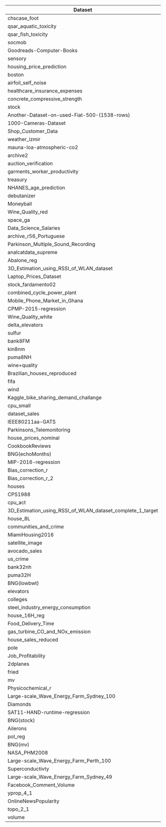 | Dataset | dummy | LinearRegression | knn | svm | xgboost | catboost | RandomForest | lightgbm | mlp | resnet | node | switchtab | tabnet | tangos | danets | ftt | autoint | dcn2 | snn | tabtransformer | ptarl | grownet | tabr | modernNCA | mlp_plr | realmlp | excelformer | dnnr |
| --- | --- | --- | --- | --- | --- | --- | --- | --- | --- | --- | --- | --- | --- | --- | --- | --- | --- | --- | --- | --- | --- | --- | --- | --- | --- | --- | --- | --- |
| chscase_foot | 0.8239+0.0000 | 1.1834+0.0000 | 0.8278+0.0000 | 0.8266+0.0000 | 0.8308+0.0008 | 0.8362+0.0211 | 0.8561+0.0036 | 0.8299+0.0007 | 0.8240+0.0004 | 0.8452+0.0157 | 0.8239+0.0004 | 0.8241+0.0002 | 1.0308+0.3193 | 0.8241+0.0001 | 0.8303+0.0078 | 0.8262+0.0037 | 0.8277+0.0061 | 0.8252+0.0011 | *0.8234+0.0025* | **0.8233+0.0014** | 0.8360+0.0075 | 0.8246+0.0019 | 0.8237+0.0032 | 0.8243+0.0002 | 0.8242+0.0004 | 0.8369+0.0139 | 0.8279+0.0051 | 0.9012+0.0006 |
| qsar_aquatic_toxicity | 1.7273+0.0000 | 1.2544+0.0000 | 1.1115+0.0000 | 1.4274+0.0956 | 1.1356+0.0344 | 1.0624+0.0265 | 1.1541+0.0189 | 1.2440+0.0097 | 1.1620+0.0355 | 1.1935+0.0223 | 1.1216+0.0291 | 1.7113+0.0166 | 1.2983+0.1349 | 1.1690+0.0261 | 1.7309+0.0203 | 1.2395+0.0326 | 1.1429+0.0243 | 1.1722+0.0356 | 1.1797+0.0432 | 1.7140+0.0194 | 1.1257+0.0464 | 1.1657+0.0483 | 1.1717+0.0167 | **0.8773+0.0338** | 1.2097+0.1313 | *1.0614+0.0492* | 1.1792+0.0387 | 1.2472+0.0292 |
| qsar_fish_toxicity | 1.2594+0.0000 | 0.9220+0.0000 | 0.9741+0.0000 | 0.9158+0.0022 | 0.9509+0.0336 | 0.8619+0.0137 | 0.8580+0.0044 | 0.8901+0.0053 | 0.9196+0.0067 | 1.0009+0.0774 | *0.8567+0.0119* | 1.2562+0.0258 | 0.9569+0.0574 | 0.8802+0.0219 | 1.2809+0.1160 | 0.9068+0.0476 | 0.9083+0.0305 | 1.0289+0.0213 | 0.8756+0.0200 | 1.2612+0.0215 | 0.9469+0.0316 | 1.1234+0.0745 | 0.9363+0.0381 | **0.8053+0.0232** | 0.9210+0.0312 | 1.0352+0.0588 | 0.9064+0.0368 | 0.9893+0.0028 |
| socmob | 41.1894+0.0000 | 21.8251+0.0000 | 23.0067+0.0000 | 19.8760+0.4533 | 18.9118+3.0867 | 24.6294+3.9022 | 19.7106+0.3868 | 15.4292+0.0000 | 21.8150+5.4800 | 23.6021+15.3653 | 27.5436+0.4190 | 41.4936+1.8894 | 27.6028+4.9784 | 20.9737+0.3043 | 42.7559+1.3358 | 13.4575+1.0029 | 14.5550+1.2308 | 22.2651+1.1039 | 12.8979+2.4239 | 41.9476+1.2319 | **11.0703+0.6033** | 37.4734+6.7365 | *12.1657+2.2926* | 16.9469+4.3752 | 14.2730+1.2275 | 15.9216+1.5217 | 22.7416+2.2581 | 27.8361+0.2987 |
| Goodreads-Computer-Books | 0.4890+0.0000 | 0.4845+0.0000 | 0.4687+0.0000 | 0.4878+0.0017 | 0.4320+0.0039 | 0.4320+0.0131 | *0.4287+0.0025* | **0.4247+0.0000** | 0.4844+0.0006 | 0.4931+0.0133 | 0.4840+0.0012 | 0.4898+0.0011 | 0.5916+0.1499 | 0.4846+0.0005 | 0.4889+0.0008 | 0.4843+0.0010 | 0.4927+0.0031 | 0.6600+0.1227 | 0.4985+0.0051 | 0.4904+0.0016 | 0.4845+0.0007 | 0.4914+0.0049 | 0.4839+0.0017 | 0.4688+0.0453 | 0.4760+0.0137 | 0.4760+0.0261 | 0.4851+0.0013 | 0.7022+0.0063 |
| sensory | 0.8345+0.0000 | 0.7797+0.0000 | 0.7288+0.0000 | 0.7920+0.0051 | 0.7368+0.0138 | 0.7331+0.0157 | **0.6963+0.0029** | 0.7502+0.0104 | 0.7547+0.0219 | 0.7355+0.0138 | 0.7300+0.0142 | 0.8328+0.0014 | 0.8709+0.0307 | 0.8148+0.0109 | 0.8317+0.0005 | 0.7234+0.0291 | 0.7554+0.0243 | 0.7457+0.0048 | 0.7566+0.0209 | 0.8313+0.0024 | 0.7344+0.0121 | 0.9048+0.0850 | 0.7348+0.0111 | *0.7055+0.0238* | 0.7604+0.0218 | 0.7172+0.0275 | 0.7212+0.0337 | 0.7968+0.0087 |
| housing_price_prediction | 1621954.9800+0.0000 | 1112393.2500+0.0000 | 1157193.0000+0.0000 | 1129767.6000+5593.1967 | *1034396.3500+14163.4846* | 1116575.7300+55259.3098 | 1139402.1500+14792.4516 | **961364.4880+4411.3832** | 1132788.9900+38231.2982 | 1151248.3400+74693.5328 | 1044872.9400+13903.3461 | 1597615.0200+71154.8957 | 1384225.8600+141024.1140 | 1138112.6900+21719.1932 | 1569288.2300+53107.7270 | 1081176.5600+17538.4594 | 1069007.3300+14145.9470 | 1176341.5300+5655.6174 | 1204332.2000+32438.4055 | 2316944.6600+1900118.6100 | 1147713.9700+38353.8899 | 1262597.9100+111328.8580 | 1193921.5700+93211.9225 | 1224854.6800+60472.3021 | 1069174.3300+26038.9568 | 1150888.4400+45957.7763 | 1079152.5800+30984.1240 | 1172973.5700+36851.5310 |
| boston | 9.0312+0.0000 | 5.7728+0.0000 | 6.3880+0.0000 | 6.2014+0.0424 | 4.8998+0.3967 | 4.7432+0.0827 | 4.4833+0.1099 | 4.9288+0.0663 | 4.4443+0.2174 | 4.2064+0.0691 | 4.6479+0.0309 | 8.9685+0.5501 | 6.8851+1.1242 | 4.1965+0.1785 | 9.1923+0.2829 | 5.1113+0.1351 | **3.8648+0.3229** | 4.5321+0.3693 | *4.0851+0.2966* | 8.9687+0.1303 | 4.3295+0.4262 | 8.0340+0.4014 | 5.0771+0.3087 | 5.1672+0.3456 | 5.0508+0.1043 | 4.5944+0.4539 | 5.3189+0.3047 | 4.5830+0.0199 |
| airfoil_self_noise | 7.0780+0.0000 | 4.7362+0.0000 | 2.7201+0.0000 | 4.8648+0.0925 | 1.7747+0.0413 | 1.3904+0.0240 | 2.0146+0.0272 | 1.7843+0.0000 | 1.5363+0.1325 | 1.2971+0.0319 | 1.3023+0.0401 | 7.0855+0.0824 | 2.3606+0.4467 | 1.5639+0.1915 | 13.8622+12.3940 | *1.2623+0.0720* | 1.4243+0.0548 | 1.3339+0.0748 | 1.9721+0.1401 | 7.0920+0.1104 | 1.5647+0.1320 | 3.5403+0.2008 | **1.2604+0.0660** | 6.7984+0.0274 | 1.8839+1.4514 | 1.4165+0.3184 | 1.5761+0.1122 | 2.3494+0.0165 |
| healthcare_insurance_expenses | 12503.1585+0.0000 | 6196.7649+0.0000 | 5524.6055+0.0000 | 6534.0134+1.4596 | 4665.0364+19.4542 | 4736.2374+59.9525 | **4521.6787+10.7761** | 4697.9366+12.5682 | 5048.7205+95.4354 | 4790.2369+32.4287 | 4677.4493+75.6720 | 12834.9270+349.3814 | 5635.6804+414.0074 | 4868.9630+47.1890 | 16733.8823+12392.5845 | *4615.5796+70.2885* | 4720.8362+71.6920 | 4874.4765+214.6944 | 5218.5156+821.7184 | 12481.9296+657.2858 | 4763.4586+52.1788 | 11159.8144+1155.0231 | 4623.7003+47.4747 | 4698.9676+60.7889 | 5086.8579+1464.5487 | 4657.9028+98.8833 | 5254.9614+1907.0044 | 5296.5815+192.7877 |
| concrete_compressive_strength | 16.2955+0.0000 | 10.6283+0.0000 | 9.3475+0.0000 | 10.6017+0.0029 | 4.8256+0.1193 | **4.3797+0.1135** | 6.4377+0.0699 | *4.6579+0.0000* | 16.0872+0.2057 | 15.5887+0.9509 | 16.2438+0.0384 | 10.0662+0.2568 | 7.5101+0.9750 | 16.3024+0.2842 | 6.1384+2.0603 | 16.2587+0.3313 | 15.9763+0.4952 | 16.1895+0.3644 | 15.4558+0.7001 | 6.8205+0.4611 | 5.1506+0.1992 | 6.9560+0.2496 | 15.7252+0.4372 | 8.0535+0.6501 | 16.3416+0.0932 | 4.6682+0.1967 | 16.6338+0.5397 | 7.1174+0.1359 |
| stock | 6.8818+0.0000 | 2.1215+0.0000 | 0.7345+0.0000 | 2.1325+0.0013 | 0.8361+0.0389 | 0.7969+0.0284 | 0.9651+0.0212 | 0.9136+0.0436 | 0.7572+0.0157 | 0.7366+0.0245 | 0.6973+0.0145 | 6.7301+0.3039 | 0.9815+0.0838 | 0.7656+0.0383 | 11.8161+10.7154 | 0.7649+0.0187 | 0.7492+0.0173 | 0.8194+0.0278 | 0.7660+0.0418 | 6.8022+0.1514 | 0.9068+0.4194 | 1.5844+0.1626 | *0.6899+0.0200* | **0.6791+0.0290** | 0.7282+0.0236 | 0.7266+0.0376 | 0.7382+0.0353 | 0.8007+0.0072 |
| Another-Dataset-on-used-Fiat-500-(1538-rows) | 1850.7275+0.0000 | 755.7229+0.0000 | **746.4599+0.0000** | 761.7340+1.8491 | 748.9618+6.2271 | 817.3388+29.5986 | 750.9238+4.9507 | *747.2530+3.1297* | 774.2651+3.0386 | 792.6018+8.0160 | 760.1465+5.1282 | 1826.3538+101.7725 | 861.8883+24.0345 | 785.8677+15.9379 | 2325.5791+1479.5773 | 774.2952+19.3868 | 798.5826+15.8466 | 786.9118+8.5264 | 793.8131+12.2694 | 1871.5331+37.6228 | 761.6996+3.7912 | 839.5837+42.8256 | 790.9179+16.3533 | 800.4349+25.3402 | 770.8395+9.7420 | 776.5291+46.9044 | 766.9272+8.0654 | 829.4597+5.4641 |
| 1000-Cameras-Dataset | 806.3841+0.0000 | 632.1095+0.0000 | 486.4451+0.0000 | 780.3757+38.4310 | 471.0530+26.1554 | **436.7889+4.0435** | *437.6725+5.8172* | 614.3220+6.1188 | 701.2470+41.7694 | 558.9441+72.3335 | 510.1679+10.0970 | 830.8842+27.9866 | 607.2847+63.6092 | 604.3377+25.0283 | 1661.2776+2016.4638 | 674.9965+58.8867 | 638.2182+56.6928 | 531.2294+43.6464 | 707.7416+34.4637 | 829.9788+15.2426 | 605.6937+67.3259 | 665.0504+22.5373 | 678.6461+35.2706 | 648.3087+16.3552 | 653.1319+29.8738 | 500.6456+29.9985 | 593.1400+71.8860 | 512.1626+9.4322 |
| Shop_Customer_Data | **28.4575+0.0000** | 28.7024+0.0000 | 28.8300+0.0000 | 28.5289+0.0006 | 28.4834+0.0064 | 28.6353+0.1624 | 29.3486+0.0914 | *28.4595+0.0000* | 28.6801+0.1707 | 28.7268+0.1274 | 28.7288+0.1218 | 28.8907+0.2015 | 29.6984+0.5310 | 28.6880+0.1496 | 28.4700+0.0310 | 28.6786+0.0652 | 28.8336+0.1968 | 28.8357+0.2075 | 28.8981+0.1890 | 28.5316+0.0951 | 28.6176+0.1161 | 28.5935+0.1728 | 28.8234+0.2239 | 29.0344+0.2976 | 28.6434+0.1635 | 28.7556+0.1387 | 28.6072+0.1581 | 32.6712+0.3158 |
| weather_izmir | 13.5561+0.0000 | 1.3241+0.0000 | 2.0059+0.0000 | 1.3271+0.0089 | 1.2537+0.0228 | 1.1817+0.0157 | 1.3573+0.0083 | 1.3295+0.0763 | 1.1671+0.0177 | 2.1222+2.0002 | 10.3958+0.0257 | 13.0323+1.2871 | 1.6942+0.2158 | 1.2121+0.0171 | 14.3850+1.8688 | 1.1702+0.0224 | 1.2040+0.0224 | 1.1438+0.0096 | 1.4925+0.1555 | 13.5763+0.5568 | 1.2090+0.0239 | 3.3933+0.4566 | **1.1276+0.0185** | 1.2017+0.0159 | 1.2055+0.0386 | *1.1334+0.0234* | 1.1734+0.0151 | 2.1974+0.1025 |
| mauna-loa-atmospheric-co2 | 17.2427+0.0000 | 2.2985+0.0000 | 2.4119+0.0000 | 2.3120+0.0014 | 0.6193+0.0762 | **0.4109+0.0158** | 0.6579+0.0052 | 0.4359+0.0000 | 0.6199+0.0183 | 0.7527+0.0394 | *0.4221+0.0101* | 16.7169+2.1892 | 1.5665+0.3554 | 0.6340+0.0125 | 16.8677+2.0068 | 0.5507+0.0186 | 0.6544+0.0316 | 0.5745+0.0414 | 0.6768+0.0515 | 17.1379+0.1902 | 0.6655+0.0279 | 3.4516+0.2750 | 0.4304+0.0095 | 0.4331+0.0208 | 0.4330+0.0116 | 0.4657+0.0211 | 0.5490+0.0403 | 1.1760+0.0173 |
| archive2 | 461.1896+0.0000 | 413.6052+0.0000 | 364.2287+0.0000 | 411.3063+0.1508 | 344.2944+4.9719 | **333.5867+4.5921** | 346.6401+3.6742 | *343.3682+8.0715* | 362.8508+6.4889 | 393.6487+14.5687 | 344.7917+3.4813 | 459.7881+5.2438 | 430.7448+31.8341 | 373.9232+11.0490 | 461.1608+2.9199 | 390.6574+11.4227 | 372.9726+12.3599 | 398.5548+10.5780 | 359.7895+13.0406 | 465.3482+6.3388 | 361.0843+8.7464 | 406.7244+7.9074 | 387.5119+16.4735 | 361.8616+20.3718 | 393.1597+8.2004 | 364.1908+13.3454 | 381.2496+15.5500 | 393.8419+4.8111 |
| auction_verification | 9864.5631+0.0000 | 7649.0273+0.0000 | 4447.5169+0.0000 | 9231.0329+961.8870 | 964.0137+294.0817 | *793.8024+191.0718* | 1210.1239+44.3541 | **513.7117+0.0000** | 10025.4831+210.6347 | 9679.9382+262.9479 | 9827.8827+45.5177 | 5198.1625+431.5178 | 3547.2061+478.0441 | 9681.8968+154.2635 | 2696.0109+90.1302 | 10154.3030+468.5212 | 10207.1832+395.7934 | 10121.2357+527.7029 | 9585.5686+357.9715 | 2741.5475+103.9449 | 3016.2778+370.9925 | 5112.1189+219.0391 | 9714.4332+881.7348 | 4000.1519+489.7526 | 10416.4957+591.7638 | 826.5391+269.3019 | 10014.0302+341.4788 | 2958.0776+79.1452 |
| garments_worker_productivity | 0.1778+0.0000 | 0.1538+0.0000 | 0.1644+0.0000 | 0.1519+0.0000 | 0.1355+0.0055 | *0.1315+0.0034* | **0.1238+0.0007** | 0.1334+0.0019 | 0.1763+0.0016 | 0.1780+0.0015 | 0.1761+0.0004 | 0.1534+0.0071 | 0.1590+0.0074 | 0.1779+0.0004 | 0.1636+0.0013 | 0.1763+0.0009 | 0.1757+0.0022 | 0.1765+0.0016 | 0.1715+0.0036 | 0.1649+0.0034 | 0.1542+0.0035 | 0.1589+0.0035 | 0.1687+0.0069 | 0.1458+0.0059 | 0.1772+0.0012 | 0.1435+0.0060 | 0.1762+0.0010 | 0.1506+0.0014 |
| treasury | 3.3901+0.0000 | 0.2826+0.0000 | 0.2989+0.0000 | 0.2884+0.0003 | 0.2857+0.0107 | 0.2816+0.0093 | 0.3163+0.0082 | 0.3103+0.0065 | **0.2126+0.0140** | 0.2165+0.0066 | 0.3295+0.0076 | 4.2440+0.8329 | 0.5471+0.1729 | *0.2141+0.0063* | 15.7108+15.5080 | 0.3062+0.0088 | 0.2492+0.0132 | 0.2185+0.0087 | 0.2641+0.0180 | 3.1875+0.3000 | 0.2395+0.0141 | 0.6825+0.0923 | 0.2772+0.0195 | 0.2855+0.0171 | 0.2608+0.0109 | 0.2397+0.0210 | 0.2692+0.0294 | 0.2287+0.0003 |
| NHANES_age_prediction | 19.6315+0.0000 | 17.3739+0.0000 | 16.1727+0.0000 | 17.4239+0.0016 | 15.6360+0.0384 | 15.8197+0.1724 | 15.6019+0.0415 | 15.5102+0.0352 | 15.6134+0.0776 | 15.5362+0.1185 | *15.3067+0.0309* | 19.8125+0.9439 | 16.8813+0.8271 | 15.4949+0.0613 | 19.8226+1.2108 | **15.3047+0.0671** | 15.3946+0.0636 | 15.8743+0.1580 | 15.7670+0.1624 | 19.6962+0.1227 | 15.5315+0.0491 | 17.2523+0.3996 | 15.5599+0.0636 | 15.7336+0.1986 | 15.3344+0.0767 | 15.9030+0.2735 | 15.4119+0.0792 | 17.7809+0.0313 |
| debutanizer | 0.1485+0.0000 | 0.1370+0.0000 | 0.0663+0.0000 | 0.1393+0.0001 | 0.0720+0.0019 | 0.0643+0.0018 | 0.0830+0.0013 | 0.0641+0.0000 | 0.0650+0.0041 | 0.0650+0.0028 | 0.1192+0.0017 | 0.1501+0.0031 | 0.1080+0.0122 | 0.0695+0.0022 | 0.1492+0.0008 | *0.0636+0.0037* | 0.0687+0.0039 | 0.0655+0.0050 | 0.0706+0.0018 | 0.1484+0.0005 | 0.0678+0.0021 | 0.1023+0.0030 | 0.0724+0.0041 | 0.0678+0.0074 | 0.0675+0.0020 | **0.0607+0.0046** | 0.0688+0.0038 | 0.0776+0.0010 |
| Moneyball | 91.7530+0.0000 | 139386575000000.0000+0.0312 | 50.9428+0.0000 | 20.8440+0.0979 | 21.7517+0.1582 | 21.7192+0.3160 | 23.0421+0.1257 | 20.4454+0.1941 | 23.2710+0.2888 | 22.4502+0.3650 | 19.9846+0.1693 | 94.9687+5.4065 | 30.7799+4.5160 | 20.1044+0.2499 | 105.1607+18.3483 | 20.3373+0.1486 | 21.4308+0.3763 | 20.5708+0.1492 | 20.6032+0.2349 | 91.3155+3.4184 | 20.1164+0.1420 | 68.9392+11.6296 | 20.6943+0.1333 | 20.4862+0.1171 | *19.9646+0.0934* | 21.1871+0.4335 | **19.8948+0.5363** | 22.7995+0.0263 |
| Wine_Quality_red | 0.7814+0.0000 | 0.6702+0.0000 | 0.6532+0.0000 | 0.6900+0.0122 | 0.6192+0.0085 | **0.6081+0.0054** | *0.6183+0.0044* | 0.6193+0.0051 | 0.6693+0.0109 | 0.6601+0.0096 | 0.6512+0.0002 | 0.8179+0.0360 | 0.7090+0.0412 | 0.6644+0.0062 | 0.8191+0.0406 | 0.6514+0.0088 | 0.6698+0.0058 | 0.6754+0.0106 | 0.6639+0.0193 | 0.7875+0.0130 | 0.6598+0.0108 | 0.6739+0.0168 | 0.6745+0.0135 | 0.6260+0.0085 | 0.6669+0.0225 | 0.6617+0.0149 | 0.6450+0.0082 | 0.7198+0.0066 |
| space_ga | 0.2036+0.0000 | 0.1387+0.0000 | 0.1269+0.0000 | 0.1400+0.0031 | 0.1138+0.0023 | 0.1091+0.0009 | 0.1191+0.0006 | 0.1109+0.0000 | **0.0978+0.0011** | *0.0983+0.0015* | 0.1319+0.0002 | 0.1983+0.0090 | 0.1374+0.0378 | 0.1028+0.0015 | 0.2037+0.0036 | 0.1017+0.0018 | 0.1025+0.0020 | 0.1057+0.0034 | 0.1004+0.0007 | 0.2002+0.0040 | 0.0989+0.0017 | 0.1174+0.0029 | 0.0994+0.0027 | 0.1066+0.0018 | 0.1078+0.0012 | 0.0999+0.0012 | 0.1032+0.0035 | 0.1046+0.0009 |
| Data_Science_Salaries | 65538.8790+0.0000 | 63566.2156+0.0000 | 60507.0931+0.0000 | 61868.8156+654.0083 | 60039.8410+141.9982 | 60004.1121+278.5726 | **59630.4951+47.1730** | *59742.6374+49.9536* | 65216.2482+576.7746 | 65093.6016+1486.6612 | 65488.8384+10.3180 | 62879.6472+307.7930 | 61937.2479+1872.7822 | 65565.1986+144.5306 | 61023.9518+473.3646 | 65483.5761+227.9849 | 65432.2980+428.4301 | 67713.9616+5903.5500 | 65532.5618+544.1819 | 60419.7503+214.3267 | 61334.1228+1781.1521 | 60771.0268+753.5593 | 64756.7896+704.9041 | 60638.9607+341.7547 | 65449.8572+174.1327 | 60427.9801+328.6392 | 65398.1520+462.2026 | 68616.3756+2513.7454 |
| archive_r56_Portuguese | 3.4542+0.0000 | 3.1664+0.0000 | 3.1787+0.0000 | 3.0373+0.0003 | 2.9066+0.0682 | 2.9244+0.0478 | *2.7810+0.0111* | 2.8555+0.0090 | 2.9472+0.0342 | 2.9934+0.0523 | 2.8739+0.0121 | 3.4546+0.0096 | 3.8408+0.6151 | 2.9432+0.0576 | 3.4370+0.0502 | 2.9642+0.1763 | 2.9195+0.0249 | 2.9574+0.0064 | 2.9344+0.0385 | 7.8632+8.4106 | 2.9820+0.0777 | 3.0440+0.1036 | 2.9072+0.0353 | **2.5560+0.0313** | 3.0389+0.0597 | 2.9277+0.0817 | 2.8749+0.0421 | 2.9380+0.0294 |
| Parkinson_Multiple_Sound_Recording | 16.7907+0.0000 | 15.6382+0.0000 | 15.8607+0.0000 | 16.4395+0.0011 | 15.5655+0.0465 | 15.4780+0.1687 | 15.6129+0.1059 | 15.5591+0.0411 | 17.2373+0.8322 | 16.4399+0.7075 | 16.0620+0.0044 | 18.5571+1.5760 | 16.8305+0.5999 | *15.4520+0.3460* | 19.4831+4.4956 | 17.8216+1.2282 | 17.6318+0.9168 | 15.4615+0.3077 | 17.7361+0.7723 | 18.1741+0.8049 | 16.4909+0.4805 | 17.3463+0.7000 | 18.2471+0.8000 | 15.5175+0.1498 | 17.0507+0.8181 | 16.5407+0.3448 | 17.3911+1.2492 | **15.2590+0.0723** |
| analcatdata_supreme | 0.5135+0.0000 | 0.3996+0.0000 | 0.1097+0.0000 | 0.4616+0.0000 | *0.0808+0.0026* | **0.0764+0.0010** | 0.0865+0.0011 | 0.0852+0.0000 | 0.0954+0.0024 | 0.0986+0.0035 | 0.1014+0.0005 | 0.5204+0.0104 | 0.1533+0.0753 | 0.1072+0.0040 | 0.5365+0.0230 | 0.0916+0.0022 | 0.0976+0.0027 | 0.0943+0.0019 | 0.1055+0.0056 | 0.5145+0.0048 | 0.0958+0.0024 | 0.1553+0.0095 | 0.0897+0.0059 | 0.0923+0.0062 | 0.0947+0.0061 | 0.0896+0.0053 | 0.0909+0.0027 | 0.1146+0.0248 |
| Abalone_reg | 3.2427+0.0000 | 2.2355+0.0000 | 2.2570+0.0000 | 2.2654+0.0191 | 2.1722+0.0095 | 2.1789+0.0170 | 2.1643+0.0043 | 2.1763+0.0078 | 2.1186+0.0123 | **2.0888+0.0072** | 2.2251+0.0044 | 3.2453+0.1784 | 2.2099+0.0427 | 2.1360+0.0085 | 3.1691+0.1226 | 2.1078+0.0101 | 2.1293+0.0128 | *2.0965+0.0104* | 2.1156+0.0112 | 3.2128+0.0375 | 2.1016+0.0127 | 2.2723+0.0476 | 2.1078+0.0168 | 2.0968+0.0081 | 2.1184+0.0166 | 2.1210+0.0177 | 2.1215+0.0189 | 2.3202+0.0150 |
| 3D_Estimation_using_RSSI_of_WLAN_dataset | 0.5330+0.0000 | 0.5215+0.0000 | **0.0000+0.0000** | 0.5409+0.0103 | 0.0022+0.0028 | 0.0003+0.0005 | 0.1126+0.0073 | 0.0153+0.0079 | 0.0758+0.0210 | 0.0817+0.0149 | 0.4363+0.0017 | 0.5339+0.0001 | 0.1483+0.0508 | 0.1117+0.0058 | 0.5338+0.0002 | 0.0169+0.0166 | 0.0382+0.0254 | 0.0492+0.0171 | 0.0589+0.0108 | 0.5336+0.0003 | 0.0968+0.1255 | 0.2189+0.0125 | 0.0002+0.0001 | *0.0000+0.0000* | 0.0012+0.0003 | 0.0002+0.0003 | 0.0620+0.0388 | 0.0181+0.0000 |
| Laptop_Prices_Dataset | 868.3436+0.0000 | 590.7585+0.0000 | 496.7574+0.0000 | 693.9298+46.8561 | *444.7988+3.2815* | 450.6346+2.8285 | 458.7420+1.7298 | 452.7869+2.0883 | 478.8778+5.4854 | 473.6051+6.5910 | 511.2426+5.5176 | 883.9029+63.0825 | 510.6460+11.4650 | 464.1435+3.5723 | 880.0176+69.9399 | 460.8559+5.1664 | 471.3800+5.9956 | 465.1662+2.4626 | 460.9628+3.6118 | 870.3438+5.5196 | 477.7245+5.3694 | 499.5607+9.2219 | 460.6191+7.1174 | **433.3171+9.1915** | 488.6955+13.8139 | 480.7895+8.0014 | 466.9542+11.7514 | 541.8925+3.6782 |
| stock_fardamento02 | 19.7983+0.0000 | 4126454450000.0000+0.0000 | 26.7066+0.0000 | 25.0127+5.2659 | 22.0486+2.4057 | 18.3521+1.1125 | *17.4226+0.4002* | 18.3304+0.0519 | 20.5607+1.5059 | 20.3547+1.2078 | 18.6764+0.0433 | 20.0004+0.0940 | 24.5117+2.9151 | 20.5829+0.6596 | 20.0329+0.1595 | 18.8739+0.2614 | 19.1525+1.0238 | 18.7315+1.4980 | 20.9861+2.2952 | 19.8981+0.1132 | 21.8032+1.5405 | 19.1525+0.5441 | **14.5413+0.9987** | 20.5886+0.9394 | 18.7692+1.2522 | 19.4617+1.2535 | 19.5550+0.3878 | 21.9778+0.5892 |
| combined_cycle_power_plant | 17.0697+0.0000 | 4.6275+0.0000 | 3.9255+0.0000 | 4.6276+0.0019 | 3.4424+0.0290 | **3.1431+0.0178** | 3.6072+0.0107 | *3.2732+0.0000* | 16.0265+0.8221 | 15.4048+2.4437 | 16.9754+0.0108 | 6.7441+0.6779 | 4.1021+0.0888 | 16.5145+0.5751 | 4.0468+0.0710 | 16.9405+0.5308 | 16.5316+0.8714 | 14.7618+1.7109 | 12.5172+2.7853 | 7.3690+0.0486 | 3.9457+0.0846 | 4.9933+0.1572 | 16.2713+1.2980 | 3.7972+0.0589 | 16.9605+0.1234 | 3.6297+0.0428 | 16.4761+0.6673 | 3.9577+0.1312 |
| Mobile_Phone_Market_in_Ghana | 2939.3456+0.0000 | 19454271300000000.0000+8.0000 | 877.5692+0.0000 | 997.8074+0.2453 | **727.9377+32.1893** | 774.8882+29.4136 | 803.8847+7.3912 | 872.3705+5.9937 | 955.6258+20.8974 | 926.7677+35.8174 | 1371.8432+5.4626 | 2958.2463+52.3342 | 1561.0733+179.7000 | 1107.4093+32.1447 | 3013.9338+45.7364 | 809.2213+40.8031 | 760.4890+21.8797 | 819.7627+22.4795 | 771.9035+11.2870 | 2996.3803+66.0972 | 794.5679+18.1254 | 1097.9880+53.0541 | 755.8604+39.0865 | 796.4688+41.1304 | *751.9651+22.2593* | 789.3460+50.6547 | 916.0205+45.5498 | 1093.2824+48.6090 |
| CPMP-2015-regression | 1635.1183+0.0000 | 1432.1761+0.0000 | 579.5964+0.0000 | 630.0682+41.7353 | *465.6644+8.7994* | 487.2652+11.5114 | 467.1696+2.8544 | 477.0205+4.5384 | 543.3746+7.7446 | 518.1333+7.8413 | 549.7006+2.3940 | 1790.5696+169.1816 | 575.0612+35.3871 | 506.1337+7.8020 | 3448.6209+3935.6799 | 560.1579+22.6560 | 536.7666+29.2644 | 515.1564+6.6671 | 539.2777+11.9906 | 1636.8731+364.8960 | 514.8257+5.1029 | 642.2564+26.0570 | 520.0395+19.9363 | **461.8013+10.0280** | 580.8864+291.7978 | 478.1011+19.4067 | 513.9020+11.3138 | 2925.3805+1055.7824 |
| Wine_Quality_white | 0.8972+0.0000 | 0.7700+0.0000 | 0.6277+0.0000 | 0.7605+0.0001 | 0.6235+0.0056 | *0.6132+0.0026* | 0.6466+0.0021 | 0.6316+0.0050 | 0.6925+0.0109 | 0.6644+0.0057 | 0.6924+0.0011 | 0.9103+0.0031 | 0.7466+0.0289 | 0.6934+0.0120 | 0.9056+0.0076 | 0.7003+0.0048 | 0.6757+0.0085 | 0.7280+0.0406 | 0.6689+0.0060 | 0.9031+0.0045 | 0.6933+0.0065 | 0.7005+0.0079 | 0.6632+0.0092 | **0.6110+0.0041** | 0.6853+0.0071 | 0.6724+0.0116 | 0.7047+0.0036 | 0.6944+0.0019 |
| delta_elevators | 0.0023+0.0000 | 0.0014+0.0000 | 0.0014+0.0000 | 0.0014+0.0000 | 0.0014+0.0000 | 0.0014+0.0000 | 0.0014+0.0000 | 0.0014+0.0000 | 0.0014+0.0000 | 0.0014+0.0000 | 0.0014+0.0000 | 0.0023+0.0001 | 0.0014+0.0000 | 0.0014+0.0000 | 0.0023+0.0001 | 0.0014+0.0000 | *0.0014+0.0000* | 0.0014+0.0000 | 0.0014+0.0000 | 0.0024+0.0001 | 0.0014+0.0000 | 0.0014+0.0000 | 0.0014+0.0000 | **0.0014+0.0000** | 0.0014+0.0000 | 0.0014+0.0000 | 0.0014+0.0000 | 0.0016+0.0000 |
| sulfur | 0.0566+0.0000 | 0.0466+0.0000 | 0.0207+0.0000 | 0.0494+0.0017 | 0.0218+0.0008 | 0.0217+0.0011 | 0.0247+0.0004 | 0.0244+0.0005 | 0.0210+0.0029 | 0.0187+0.0004 | 0.0341+0.0000 | 0.0567+0.0008 | 0.0289+0.0031 | 0.0216+0.0023 | 0.0568+0.0004 | 0.0213+0.0028 | 0.0189+0.0011 | 0.0223+0.0034 | 0.0186+0.0009 | 0.0566+0.0004 | 0.0237+0.0010 | 0.0317+0.0006 | *0.0179+0.0015* | 0.0215+0.0022 | **0.0166+0.0009** | 0.0181+0.0006 | 0.0205+0.0042 | 0.0222+0.0003 |
| bank8FM | 0.1551+0.0000 | 0.0408+0.0000 | 0.0493+0.0000 | 0.0409+0.0000 | 0.0301+0.0001 | 0.0288+0.0001 | 0.0319+0.0001 | 0.0303+0.0002 | 0.0297+0.0002 | 0.0289+0.0004 | 0.0290+0.0002 | 0.1549+0.0096 | 0.0313+0.0015 | 0.0294+0.0003 | 0.1588+0.0087 | 0.0286+0.0003 | 0.0291+0.0004 | 0.0288+0.0004 | 0.0291+0.0004 | 0.1544+0.0013 | 0.0285+0.0002 | 0.0388+0.0011 | 0.0293+0.0002 | 0.0288+0.0002 | *0.0283+0.0003* | **0.0283+0.0002** | 0.0286+0.0004 | 0.0307+0.0001 |
| kin8nm | 0.2631+0.0000 | 0.2027+0.0000 | 0.1205+0.0000 | 0.2054+0.0000 | 0.1322+0.0018 | 0.0902+0.0005 | 0.1492+0.0005 | 0.1215+0.0000 | 0.0688+0.0011 | 0.0670+0.0011 | 0.0935+0.0004 | 0.2620+0.0038 | 0.0830+0.0045 | 0.0716+0.0016 | 0.4072+0.1825 | 0.0674+0.0013 | 0.0699+0.0017 | 0.0668+0.0007 | 0.0743+0.0014 | 0.2619+0.0033 | 0.0678+0.0009 | 0.1111+0.0029 | 0.0664+0.0008 | 0.0697+0.0013 | *0.0656+0.0007* | **0.0622+0.0005** | 0.0692+0.0020 | 0.0973+0.0004 |
| puma8NH | 5.5715+0.0000 | 4.4348+0.0000 | 3.7675+0.0000 | 4.4395+0.0003 | 3.3035+0.0076 | 3.2815+0.0093 | 3.2722+0.0050 | 3.2789+0.0000 | 3.3408+0.0138 | 3.3734+0.0292 | **3.2526+0.0059** | 5.5166+0.1234 | 3.3276+0.0415 | 3.3656+0.0243 | 5.5629+0.0305 | 3.2853+0.0080 | 3.3180+0.0123 | 3.3208+0.0121 | 3.3662+0.0511 | 5.5523+0.0373 | 3.3001+0.0095 | 3.6315+0.0766 | 3.3076+0.0201 | *3.2584+0.0107* | 3.3063+0.0140 | 3.2614+0.0134 | 3.2728+0.0147 | 3.6397+0.0112 |
| wine+quality | 0.9022+0.0000 | 0.7666+0.0000 | 0.6793+0.0000 | 0.7690+0.0001 | 0.6613+0.0042 | *0.6569+0.0038* | 0.6758+0.0020 | 0.6751+0.0046 | 0.7314+0.0112 | 0.7105+0.0057 | 0.6924+0.0025 | 0.9149+0.0041 | 0.7483+0.0123 | 0.7470+0.0065 | 0.9099+0.0108 | 0.7287+0.0069 | 0.7244+0.0084 | 0.7441+0.0093 | 0.7243+0.0055 | 0.9012+0.0100 | 0.7192+0.0055 | 0.7391+0.0056 | 0.6895+0.0104 | **0.6292+0.0050** | 0.7061+0.0073 | 0.7014+0.0086 | 0.7240+0.0067 | 0.7767+0.0058 |
| Brazilian_houses_reproduced | 0.7817+0.0000 | 0.3121+0.0000 | 0.1300+0.0000 | 0.3245+0.0078 | 0.0696+0.0115 | 0.0337+0.0021 | 0.0507+0.0004 | 0.0538+0.0062 | 0.0265+0.0053 | 0.0551+0.0070 | 0.0358+0.0071 | 0.7519+0.0428 | 0.2721+0.1508 | 0.0601+0.0075 | 0.7373+0.0327 | **0.0174+0.0072** | *0.0215+0.0026* | 0.1289+0.0490 | 0.0384+0.0091 | 0.7711+0.0125 | 0.0706+0.0297 | 0.1914+0.0156 | 0.0343+0.0151 | 0.0442+0.0142 | 0.0355+0.0042 | 0.0256+0.0042 | 0.0235+0.0063 | 0.0970+0.0638 |
| fifa | 1.3462+0.0000 | 1.0885+0.0000 | 0.9369+0.0000 | 1.0913+0.0001 | *0.7721+0.0013* | 0.7728+0.0020 | 0.7872+0.0006 | **0.7698+0.0021** | 0.8141+0.0051 | 0.8144+0.0066 | 0.7958+0.0008 | 1.3115+0.0325 | 0.8088+0.0088 | 0.8151+0.0065 | 1.4016+0.1263 | 0.7978+0.0070 | 0.8000+0.0028 | 0.8070+0.0047 | 0.8262+0.0046 | 1.3400+0.0083 | 0.8044+0.0011 | 0.8360+0.0069 | 0.7884+0.0039 | 0.7855+0.0031 | 0.7991+0.0065 | 0.7889+0.0030 | 0.8034+0.0070 | 0.8845+0.0048 |
| wind | 6.6919+0.0000 | 3.1573+0.0000 | 3.3484+0.0000 | 3.1631+0.0006 | 2.9978+0.0151 | 2.9232+0.0082 | 3.0837+0.0067 | 3.0065+0.0137 | **2.8838+0.0146** | *2.8981+0.0235* | 3.4774+0.0079 | 6.3493+0.2805 | 3.1778+0.0848 | 2.9330+0.0243 | 14.7183+20.2328 | 2.9384+0.0160 | 2.9798+0.0211 | 2.9168+0.0191 | 2.9380+0.0214 | 6.6322+0.0431 | 2.9027+0.0287 | 3.1690+0.0385 | 2.9131+0.0150 | 2.9431+0.0239 | 2.9192+0.0448 | 2.9161+0.0296 | 2.9977+0.0384 | 3.5153+0.0327 |
| Kaggle_bike_sharing_demand_challange | 181.6785+0.0000 | 151.5115+0.0000 | 86.7402+0.0000 | 115.5748+0.4173 | 77.4779+0.3693 | 72.6397+0.6530 | 100.6703+0.3065 | 74.2944+0.4700 | 78.0473+0.7938 | 74.6874+0.7802 | 78.3017+0.3181 | 181.8176+1.6674 | 77.5669+1.3641 | 78.7044+1.0460 | 184.1040+4.4889 | 76.3277+1.5100 | 76.1514+1.7576 | 72.2639+1.2683 | 73.4502+1.0934 | 185.3787+3.8147 | *71.3569+0.4358* | 84.5374+1.2948 | **66.5436+0.7723** | 71.6625+2.0604 | 74.4168+1.0558 | 73.5034+1.5094 | 72.9032+1.0128 | 84.9683+8.4785 |
| cpu_small | 17.3473+0.0000 | 9.3024+0.0000 | 3.6352+0.0000 | 10.2071+0.0016 | 2.7775+0.0315 | **2.7130+0.0142** | 2.9339+0.0097 | *2.7431+0.0158* | 2.9107+0.0330 | 2.9831+0.0268 | 3.0576+0.0160 | 17.2668+0.1427 | 3.4321+0.2301 | 2.9410+0.0210 | 17.4197+0.4520 | 2.8462+0.0523 | 2.9140+0.0257 | 2.9441+0.0877 | 3.1279+0.0721 | 17.3925+0.2560 | 2.9196+0.0443 | 4.7536+0.2556 | 2.7791+0.0296 | 2.7603+0.0510 | 2.9419+0.0361 | 2.8742+0.0339 | 2.8996+0.0608 | 3.1509+0.1674 |
| dataset_sales | 6.4186+0.0000 | 4.4297+0.0000 | 4.3934+0.0000 | 4.4255+0.0103 | 3.9670+0.0108 | *3.9587+0.0131* | 4.0705+0.0074 | 4.0444+0.0147 | 3.9770+0.0332 | 3.9711+0.0266 | 4.1563+0.0206 | 6.4868+0.0529 | 4.0481+0.0729 | 4.0123+0.0497 | 6.5088+0.1513 | 4.0810+0.0464 | 4.1857+0.0861 | 4.0435+0.0584 | 4.1403+0.0290 | 6.4408+0.0912 | **3.9309+0.0068** | 4.1149+0.0517 | 4.2425+0.0650 | 3.9708+0.0492 | 4.3336+0.0516 | 4.0886+0.0513 | 4.1863+0.0523 | 4.3372+0.0144 |
| IEEE80211aa-GATS | 0.3131+0.0000 | 0.0568+0.0000 | 0.0837+0.0000 | 0.0589+0.0006 | 0.0406+0.0014 | 0.0348+0.0013 | 0.0448+0.0007 | 0.0420+0.0012 | 0.0284+0.0009 | 0.0265+0.0017 | 0.0502+0.0007 | 0.3200+0.0083 | 0.0571+0.0145 | 0.0290+0.0010 | 0.3396+0.0157 | 0.0296+0.0024 | 0.0314+0.0019 | 0.0261+0.0021 | 0.0346+0.0039 | 0.3254+0.0205 | 0.0325+0.0013 | 0.0777+0.0058 | *0.0199+0.0013* | 0.0263+0.0044 | 0.0265+0.0018 | **0.0195+0.0006** | 0.0317+0.0033 | 0.2158+0.3202 |
| Parkinsons_Telemonitoring | 8.3390+0.0000 | 7.7094+0.0000 | 5.0716+0.0000 | 7.7882+0.0007 | 2.0594+0.3025 | 1.5994+0.0378 | 1.7026+0.0272 | *1.4181+0.0697* | 8.3012+0.0328 | 8.3122+0.0533 | 8.3332+0.0013 | 5.8724+0.2912 | 3.6896+0.4106 | 8.3332+0.0054 | 3.0522+0.3540 | 8.3437+0.0214 | 8.3234+0.0660 | 8.3241+0.0134 | 8.2026+0.1498 | 4.3171+0.0712 | 3.0572+0.1406 | 5.4285+0.0955 | 8.0521+0.2531 | 5.4227+0.2234 | 8.3546+0.0102 | **0.7337+0.1162** | 8.3463+0.0422 | 3.9526+0.0369 |
| house_prices_nominal | 83101.6045+0.0000 | 18508776000000000.0000+4.0000 | 45184.9461+0.0000 | 51178.4601+3.3044 | 32481.3992+691.4071 | 28336.3151+611.4635 | 34347.8152+666.1729 | 31139.6946+890.9384 | 53556.5656+2325.8290 | 67984.9085+2517.2253 | 33072.4573+175.1744 | 80034.8090+6069.8651 | 52872.4699+15179.3382 | 57958.5489+3397.0240 | 80505.5117+7245.8315 | *25059.2812+1059.1433* | 30968.6901+3907.6699 | 71795.3684+11513.3421 | 26857.1917+2020.3550 | 86539.0703+19611.9598 | 38888.5591+2651.3103 | 60540.1872+11414.3190 | 33138.8762+1333.8228 | **22911.8400+338.3271** | 27268.6605+824.9414 | 40400.3001+2794.8326 | 30573.9305+3365.1650 | 109855.7570+212.5673 |
| CookbookReviews | 1.5361+0.0000 | 1.5138+0.0000 | 1.4905+0.0000 | 1.5316+0.0000 | **1.4827+0.0009** | 1.4859+0.0008 | 1.4876+0.0009 | *1.4830+0.0007* | 1.5043+0.0066 | 1.5196+0.0141 | 1.4971+0.0011 | 1.5673+0.0375 | 1.4998+0.0058 | 1.4981+0.0041 | 1.5943+0.0479 | 1.5202+0.0205 | 1.5444+0.0772 | 1.5106+0.0111 | 1.6209+0.0717 | 1.5459+0.0149 | 1.4965+0.0028 | 1.5918+0.0341 | 1.5492+0.0374 | 1.4868+0.0028 | 1.5084+0.0140 | 1.4923+0.0026 | 1.5624+0.0461 | 1.7153+0.0150 |
| BNG(echoMonths) | 15.6952+0.0000 | 11.7850+0.0000 | 11.6155+0.0000 | 11.8809+0.0016 | 11.4280+0.0132 | 11.4286+0.0113 | *11.4108+0.0100* | 11.4147+0.0107 | 11.7353+0.0391 | 11.6811+0.0462 | 11.5022+0.0055 | 15.6389+0.1130 | 11.7708+0.0826 | 11.7465+0.0423 | 15.1085+0.5940 | 11.5257+0.1139 | 11.6050+0.0473 | 11.7102+0.0248 | 11.7735+0.0655 | 17.8351+5.7124 | 11.6563+0.0413 | 11.8480+0.0357 | 11.4221+0.0401 | **11.4087+0.0317** | 11.6611+0.0590 | 11.4269+0.1119 | 11.4690+0.0390 | 12.6039+0.0483 |
| MIP-2016-regression | 28927.7525+0.0000 | 26066.5049+0.0000 | 27706.8300+0.0000 | 27396.2165+1.4569 | *22677.5432+292.8706* | 23732.5928+448.5906 | 23450.8195+204.4932 | **22460.3464+376.4434** | 26835.0072+469.4107 | 28166.7628+894.0004 | 24947.7037+467.2374 | 30983.4730+1241.2321 | 34329.7030+6454.8170 | 30450.9003+507.7835 | 35446.5944+4704.8918 | 30019.2769+1526.0489 | 32322.5185+682.0841 | 27526.8956+1147.1299 | 26704.5380+999.0516 | 496399433.0000+1513137700.0000 | 26180.2834+726.1602 | 30963.4564+1565.2362 | 25332.8162+1398.3699 | 24730.7595+815.3621 | 31209.5624+1191.7271 | 23619.3230+766.7184 | 30270.6855+3151.8719 | 29221.1135+83.9883 |
| Bias_correction_r | 3.0377+0.0000 | 1.5111+0.0000 | 1.0819+0.0000 | 1.5176+0.0002 | 0.8889+0.0100 | 0.7607+0.0045 | 1.0527+0.0058 | 0.9117+0.0099 | 0.7639+0.0197 | 0.7171+0.0160 | 1.1606+0.0389 | 2.9823+0.2714 | 1.1280+0.0625 | 0.7849+0.0190 | 2.9780+0.1268 | 0.7017+0.0131 | 0.8008+0.0140 | 0.7239+0.0152 | 0.9100+0.0171 | 3.0096+0.0428 | 0.7976+0.0115 | 1.3336+0.0171 | **0.5728+0.0066** | *0.5999+0.0175* | 0.7646+0.0158 | 0.6884+0.0175 | 0.7840+0.0147 | 0.8366+0.0059 |
| Bias_correction_r_2 | 2.4159+0.0000 | 1.0333+0.0000 | 0.7855+0.0000 | 1.0381+0.0002 | 0.6484+0.0076 | 0.5369+0.0041 | 0.7982+0.0032 | 0.6473+0.0000 | 0.6013+0.0090 | 0.5314+0.0085 | 0.8019+0.0207 | 2.4074+0.0562 | 0.8876+0.0283 | 0.5998+0.0069 | 2.4959+0.2470 | 0.5398+0.0086 | 0.5933+0.0141 | 0.5542+0.0062 | 0.6815+0.0190 | 2.4066+0.0216 | 0.6255+0.0121 | 0.9427+0.0148 | **0.4548+0.0052** | *0.4803+0.0152* | 0.5597+0.0070 | 0.5505+0.0071 | 0.5652+0.0099 | 0.6776+0.0131 |
| houses | 114479.2960+0.0000 | 70140.8202+0.0000 | 60003.0438+0.0000 | 71401.0675+112.0376 | 47965.5091+832.2455 | 45455.3255+194.2701 | 52465.9423+157.1139 | 46645.9036+518.8815 | 52003.4265+778.4521 | 50439.7966+389.6938 | 54262.1311+511.9566 | 114789.8230+4721.1237 | 54220.3046+1893.5653 | 52048.9337+409.5814 | 116723.7950+3047.9091 | 47961.5375+603.2590 | 52067.9373+687.4816 | 50189.1200+494.4101 | 51843.0460+306.8127 | 114920.6510+1380.7676 | 51282.7935+374.8036 | 58010.4247+514.4239 | **42137.6023+607.8819** | *43481.5534+791.2855* | 50159.7111+627.5590 | 46781.1367+863.8077 | 48382.0866+921.9472 | 56272.9833+273.0466 |
| CPS1988 | 436.8074+0.0000 | 379.6819+0.0000 | 367.5564+0.0000 | 383.4544+0.3591 | 364.7928+0.2355 | 364.5784+0.1337 | 368.9343+0.1977 | 364.4471+0.1445 | 365.7605+0.4598 | 366.5944+1.1639 | 364.1537+0.2665 | 439.5144+8.2848 | 366.3633+0.8650 | 365.7913+0.6080 | 437.3106+6.2117 | 365.3870+0.8765 | 367.1253+1.1374 | 364.9512+0.6407 | 367.1890+1.3079 | 437.8135+2.3699 | **363.8877+0.1131** | 401.8529+3.0416 | 366.3526+0.6889 | nan+nan | 365.7971+0.9350 | *364.0631+0.2917* | 365.7896+0.7859 | 448.8080+1.6390 |
| cpu_act | 17.3473+0.0000 | 8.9185+0.0000 | 4.7812+0.0000 | 10.1141+0.0025 | 2.4039+0.0695 | 2.3649+0.0396 | 2.5262+0.0063 | **2.2979+0.0116** | 2.4917+0.0303 | 2.4787+0.0504 | 2.5031+0.0099 | 17.1137+0.3332 | 3.2247+0.4141 | 2.5392+0.0528 | 17.4580+0.5662 | *2.3307+0.0465* | 2.4762+0.0492 | 2.4747+0.0560 | 2.7010+0.0876 | 17.3060+0.1072 | 2.4945+0.0304 | 4.3916+0.2382 | 2.3344+0.0489 | 2.3750+0.0341 | 2.4415+0.0295 | 2.4305+0.0309 | 2.3958+0.0382 | 2.5644+0.0221 |
| 3D_Estimation_using_RSSI_of_WLAN_dataset_complete_1_target | 0.5306+0.0000 | 0.5264+0.0000 | **0.0000+0.0000** | 0.5314+0.0000 | 0.0011+0.0007 | 0.0000+0.0001 | 0.0827+0.0040 | 0.0002+0.0006 | 0.0730+0.0298 | 0.1366+0.0373 | 0.3878+0.0033 | 0.5323+0.0005 | 0.2749+0.0308 | 0.1448+0.0055 | 0.5319+0.0009 | 0.0476+0.0559 | 0.0479+0.0156 | 0.0542+0.0222 | 0.1273+0.0412 | 0.5319+0.0008 | 0.1257+0.0472 | 0.2789+0.0055 | 0.0002+0.0000 | *0.0000+0.0000* | 0.0091+0.0259 | 0.0002+0.0001 | 0.0416+0.0442 | 0.0176+0.0031 |
| house_8L | 53002.4038+0.0000 | 41285.1618+0.0000 | 31535.6080+0.0000 | 47966.2852+3975.7721 | 28712.5063+147.5079 | 28472.4054+184.5992 | 28911.6375+60.0826 | **28461.4139+121.8305** | 29712.4350+318.7950 | 29250.7918+223.2829 | 29958.1953+160.7182 | 53452.9609+783.2500 | 31211.6760+667.6849 | 29806.5582+309.3331 | 100437.9920+88629.5534 | 29072.8632+425.3055 | 29387.7979+510.2998 | 29789.8538+413.5706 | 31031.0191+440.6332 | 53206.3605+745.7933 | 29684.6886+685.5913 | 31070.7065+272.6301 | 29219.8701+417.9063 | 29540.2270+331.5511 | 29012.6269+239.6564 | *28461.4966+328.7859* | 28599.3351+355.7616 | 36103.1786+2057.2683 |
| communities_and_crime | 0.2213+0.0000 | 0.1375+0.0000 | 0.1348+0.0000 | 0.1380+0.0000 | **0.1325+0.0010** | 0.1336+0.0022 | 0.1337+0.0010 | 0.1363+0.0027 | 0.1338+0.0013 | 0.1425+0.0031 | 0.1363+0.0001 | 0.2294+0.0143 | 0.1530+0.0073 | 0.1355+0.0023 | 0.3889+0.6209 | 0.1369+0.0024 | 0.1386+0.0034 | 0.1361+0.0017 | 0.1366+0.0015 | 0.2218+0.0057 | 0.1414+0.0110 | 0.1449+0.0033 | 0.1437+0.0034 | 0.1390+0.0018 | 0.1360+0.0012 | 0.1381+0.0054 | *0.1327+0.0026* | 0.1478+0.0005 |
| MiamiHousing2016 | 313803.4800+0.0000 | 169194.7380+0.0000 | 101409.8320+0.0000 | 205018.1250+5934.6610 | 87399.0058+1555.0581 | **80335.0415+833.2829** | 97997.6239+703.8080 | 88116.8354+1442.6513 | 90070.6725+1127.8129 | 91255.1400+1724.6806 | 95756.6628+262.5841 | 318360.1150+5396.6663 | 105543.9520+5418.3595 | 92228.3689+1537.5701 | 317353.3120+2738.3474 | 88060.0088+1802.5327 | 88293.0036+1954.0294 | 88204.1793+1289.6366 | 94635.3472+2675.7830 | 314954.7240+4992.4225 | 95269.7899+1960.0079 | 119011.8950+3000.3298 | 87244.1328+2114.1602 | 267811.0880+17724.9549 | 89932.9673+1530.5524 | *84167.6244+1168.2370* | 85372.6179+1938.7933 | 89171.4297+2738.9826 |
| satellite_image | 2.2054+0.0000 | 1.2071+0.0000 | 0.7109+0.0000 | 1.2265+0.0055 | 0.7033+0.0082 | *0.6682+0.0046* | 0.7221+0.0034 | 0.6900+0.0064 | 0.6889+0.0173 | 0.7392+0.0207 | 0.8339+0.0023 | 2.1696+0.2236 | 0.8382+0.0323 | 0.6850+0.0220 | 3.3610+2.2198 | 0.7274+0.0281 | 0.7258+0.0213 | 0.6992+0.0282 | 0.7549+0.0519 | 2.1572+0.1366 | 0.7165+0.0235 | 2.1181+0.0669 | 0.7274+0.0270 | **0.6112+0.0124** | 0.6688+0.0178 | 0.6937+0.0367 | 0.6973+0.0213 | 0.7844+0.0033 |
| avocado_sales | 0.3974+0.0000 | 0.2541+0.0000 | 0.1761+0.0000 | 0.2575+0.0001 | 0.1160+0.0010 | 0.1028+0.0007 | 0.1520+0.0006 | 0.1150+0.0012 | 0.1386+0.0013 | 0.1422+0.0027 | 0.2356+0.0048 | 0.3885+0.0172 | 0.2332+0.0122 | 0.2026+0.0021 | 0.4150+0.0863 | 0.1100+0.0019 | 0.1221+0.0021 | 0.1253+0.0021 | 0.1352+0.0037 | 0.3952+0.0071 | 0.1358+0.0015 | 0.3467+0.0040 | **0.0868+0.0014** | *0.0887+0.0019* | 0.1002+0.0014 | 0.0909+0.0009 | 0.1131+0.0050 | 0.1893+0.0065 |
| us_crime | 0.2438+0.0000 | 0.1451+0.0000 | 0.1577+0.0000 | 0.1484+0.0000 | 0.1428+0.0021 | 0.1396+0.0009 | 0.1455+0.0011 | 0.1398+0.0012 | 0.1426+0.0022 | 0.1422+0.0021 | *0.1379+0.0012* | 0.2507+0.0065 | 0.1632+0.0099 | 0.1417+0.0029 | 0.2516+0.0292 | 0.1403+0.0023 | 0.1415+0.0021 | 0.1512+0.0065 | 0.1478+0.0025 | 0.2421+0.0131 | 0.1475+0.0227 | 0.1484+0.0028 | 0.1398+0.0025 | 0.1391+0.0028 | **0.1378+0.0010** | 0.1421+0.0024 | 0.1417+0.0028 | 0.1508+0.0014 |
| bank32nh | 0.1202+0.0000 | 0.0815+0.0000 | 0.0969+0.0000 | 0.0860+0.0004 | 0.0810+0.0005 | 0.0792+0.0005 | 0.0833+0.0002 | 0.0810+0.0005 | 0.0789+0.0007 | 0.0794+0.0009 | 0.0786+0.0001 | 0.1241+0.0013 | 0.0848+0.0012 | 0.0786+0.0007 | 0.1330+0.0134 | 0.0791+0.0009 | 0.0797+0.0011 | 0.0786+0.0006 | 0.0813+0.0012 | 0.1238+0.0039 | **0.0778+0.0004** | 0.1234+0.0037 | *0.0782+0.0007* | 0.0783+0.0008 | 0.0788+0.0013 | 0.0785+0.0008 | 0.0793+0.0007 | 0.0961+0.0045 |
| puma32H | 0.0294+0.0000 | 0.0260+0.0000 | 0.0257+0.0000 | 0.0261+0.0000 | 0.0079+0.0001 | 0.0065+0.0001 | 0.0079+0.0000 | 0.0078+0.0000 | 0.0082+0.0003 | 0.0064+0.0001 | 0.0086+0.0001 | 0.0294+0.0001 | 0.0097+0.0023 | 0.0090+0.0002 | 0.0294+0.0000 | 0.0075+0.0007 | 0.0068+0.0001 | 0.0065+0.0001 | 0.0076+0.0003 | 0.0294+0.0001 | 0.0070+0.0002 | 0.0254+0.0009 | *0.0059+0.0003* | 0.0061+0.0001 | 0.0068+0.0008 | **0.0057+0.0001** | 0.0078+0.0000 | 0.0092+0.0001 |
| BNG(lowbwt) | 728.2388+0.0000 | 479.6774+0.0000 | 465.5638+0.0000 | 477.3013+0.3468 | 454.8697+0.1870 | 455.7286+0.1512 | 460.1084+0.1669 | 454.8521+0.2284 | 460.5581+1.2655 | 459.5771+0.9627 | 455.5922+0.1308 | 718.0412+6.2808 | 460.6390+1.9308 | 462.5674+0.9775 | 717.5334+17.2148 | *454.7131+0.2904* | 456.4948+0.6398 | 458.2820+0.5179 | 459.3900+1.1468 | 725.2767+17.5426 | 457.1637+0.2141 | 543.4149+6.0803 | 456.0783+1.0149 | 455.3448+0.3098 | 456.5472+0.7487 | **454.5491+0.3054** | 455.8438+0.5443 | 512.3123+8.1345 |
| elevators | 0.0065+0.0000 | 0.0028+0.0000 | 0.0037+0.0000 | 0.0029+0.0000 | 0.0023+0.0000 | 0.0020+0.0000 | 0.0028+0.0000 | 0.0023+0.0000 | 0.0019+0.0000 | 0.0019+0.0000 | 0.0022+0.0000 | 0.0066+0.0001 | 0.0020+0.0000 | 0.0019+0.0000 | 0.0067+0.0003 | **0.0018+0.0000** | 0.0019+0.0000 | 0.0018+0.0000 | 0.0019+0.0000 | 0.0066+0.0001 | 0.0019+0.0000 | 0.0023+0.0001 | 0.0018+0.0000 | 0.0041+0.0007 | 0.0018+0.0000 | *0.0018+0.0000* | 0.0019+0.0000 | 0.0022+0.0000 |
| colleges | 0.2231+0.0000 | 16732632500000.0000+0.0020 | 0.2079+0.0000 | 0.1866+0.0000 | 0.1518+0.0007 | 0.1511+0.0013 | 0.1561+0.0004 | 0.1525+0.0006 | 0.1974+0.0054 | 0.2235+0.0176 | 0.1537+0.0008 | nan+nan | 0.2121+0.0351 | 0.1566+0.0007 | 0.2230+0.0030 | 0.1631+0.0006 | 0.1629+0.0025 | 0.1601+0.0015 | 0.1588+0.0018 | 0.2213+0.0036 | 0.1595+0.0012 | 0.1634+0.0015 | *0.1502+0.0017* | **0.1491+0.0011** | 0.1658+0.0009 | 0.1640+0.0015 | 0.1711+0.0030 | 0.1641+0.0005 |
| steel_industry_energy_consumption | 33.3307+0.0000 | 4.8201+0.0000 | 3.1348+0.0000 | 4.9232+0.0044 | 1.0432+0.0680 | 0.7602+0.0406 | 1.3614+0.0086 | 1.0753+0.0427 | 0.7953+0.0669 | 1.1113+0.1316 | 0.3696+0.0084 | 33.2491+0.1408 | 1.2848+0.2099 | 1.6293+0.1826 | 33.6324+3.0814 | 0.5087+0.0398 | 0.6694+0.0622 | 0.5442+0.0315 | 0.7613+0.0626 | 34.7758+2.6468 | 0.8614+0.0956 | 3.7421+0.1714 | **0.3151+0.0378** | *0.3177+0.0661* | 0.7196+0.0946 | 0.5041+0.0088 | 0.5609+0.0637 | 1.4892+0.3284 |
| house_16H_reg | 53002.4038+0.0000 | 45714.4871+0.0000 | 36227.6820+0.0000 | 48187.6804+474.6036 | 31357.4765+308.3348 | *29935.2877+185.8690* | 32781.7401+76.0249 | 30980.2729+213.7490 | 31752.8960+400.5607 | 31374.0583+258.0117 | 34829.3576+136.8185 | 53970.1894+395.1437 | 35330.0392+887.5925 | 31874.1470+232.2548 | 54579.1521+1029.9967 | 30671.6295+284.4182 | 31232.8492+519.0590 | 31330.2865+228.8123 | 32800.8035+477.6449 | 54041.1543+1122.8539 | 31577.8631+523.7523 | 51559.1192+540.9840 | 30537.8422+463.8965 | 31017.8047+566.7529 | 31378.4253+400.6938 | **29154.3366+359.8328** | 32226.1388+489.3406 | 41247.7305+192.0179 |
| Food_Delivery_Time | 9.4051+0.0000 | 8.4590+0.0000 | 8.1039+0.0000 | 8.3979+0.0006 | 7.4066+0.0069 | **7.3634+0.0029** | 7.6148+0.0032 | 7.4007+0.0066 | 7.9161+0.0161 | 7.9158+0.0200 | 7.8547+0.0094 | 9.3581+0.0784 | 7.8688+0.0222 | 7.8934+0.0099 | 9.4118+0.0246 | 7.8662+0.0148 | 7.8929+0.0239 | 7.8898+0.0179 | 7.8977+0.0166 | 9.4053+0.0042 | 7.8691+0.0133 | 8.0425+0.0171 | *7.3863+0.0157* | 7.9995+0.1782 | 7.4496+0.0175 | 7.5238+0.0417 | 7.8656+0.0231 | 4949952.6300+2937432.2400 |
| gas_turbine_CO_and_NOx_emission | 15.6402+0.0000 | 0.9472+0.0000 | 1.0143+0.0000 | 0.9492+0.0004 | 0.5704+0.0070 | 0.5220+0.0041 | 0.7295+0.0019 | 0.5932+0.0000 | 15.3878+0.3515 | 14.0276+1.7843 | 15.5436+0.0112 | 2.1648+0.1001 | 0.7770+0.1050 | 15.6169+0.0167 | 0.6482+0.0738 | 15.4823+0.1768 | 15.2145+0.7915 | 16.3319+1.0640 | 13.3769+2.3429 | 1.4479+0.0438 | 0.5564+0.0297 | 1.4390+0.1531 | 15.3893+0.2921 | 1.3045+0.0441 | 15.6117+0.0085 | **0.4122+0.0074** | 15.1515+0.6846 | *0.4768+0.0074* |
| house_sales_reduced | 388979.6510+0.0000 | 212968.2650+0.0000 | 171422.2520+0.0000 | 240612.3670+10137.7180 | 139556.5110+4514.5486 | **117707.0180+1304.4948** | 148458.0670+1645.6671 | 135933.8750+708.8377 | 138158.4960+1988.5762 | 131165.9050+1971.0910 | 137562.9460+1164.2908 | 392758.5990+9011.7919 | 152609.1050+14174.4601 | 141318.3380+3446.4042 | 414913.0900+78263.3664 | *119278.6910+2545.6542* | 127872.9050+5791.6511 | 130927.8490+1782.1211 | 145314.4800+6598.3611 | 393059.5130+7545.4108 | 139357.0480+1528.0448 | 177833.9030+3341.3519 | 142346.9300+7727.8705 | 125453.1180+1437.4460 | 127165.9600+2014.0392 | 122555.0600+1603.5005 | 136815.3710+4506.7541 | 133226.4500+705.8614 |
| pole | 41.5481+0.0000 | 30.4383+0.0000 | 9.3332+0.0000 | 30.9524+0.0596 | 4.3830+0.0766 | 3.6687+0.0645 | 4.9840+0.0298 | 4.5755+0.0624 | 2.5778+0.1912 | 3.1018+0.3604 | 4.4175+0.0769 | 41.7042+0.6468 | 4.3963+0.8711 | 2.5606+0.0993 | 53.3830+27.2858 | *2.2159+0.1048* | 2.5079+0.1043 | 2.3058+0.1281 | 3.3032+0.2436 | 42.7510+1.3842 | 4.5486+5.3945 | 9.9258+0.7510 | 2.3221+0.0964 | **2.1849+0.0526** | 2.3648+0.1032 | 2.3824+0.0477 | 2.5605+0.1555 | 9.9454+0.3794 |
| Job_Profitability | 13.2970+0.0000 | 13.2242+0.0000 | 13.2566+0.0000 | 13.3050+0.0506 | 10.3073+1.0492 | 10.2374+0.2585 | **7.6543+0.0928** | *8.5403+0.0807* | 13.3307+0.1451 | 13.2184+0.0232 | 13.2297+0.0130 | 13.3115+0.0093 | 13.2031+0.0569 | 13.2553+0.0319 | 13.3085+0.0145 | 13.2071+0.0539 | 13.2448+0.0288 | 13.2105+0.0225 | 13.2584+0.0253 | 13.3035+0.0063 | 13.2187+0.0514 | 13.2528+0.0208 | 10.7524+0.8867 | 10.6331+1.1074 | 10.5198+0.3484 | 12.7645+0.6559 | 13.2378+0.0317 | 20.9539+2.0201 |
| 2dplanes | 4.3689+0.0000 | 2.3783+0.0000 | 1.1538+0.0000 | 2.3803+0.0004 | 1.0092+0.0015 | **1.0015+0.0002** | 1.0201+0.0004 | 1.0023+0.0000 | 1.0078+0.0017 | 1.0078+0.0013 | 1.0069+0.0004 | 4.3317+0.0649 | 1.0288+0.0278 | 1.0205+0.0020 | 4.9774+1.6527 | 1.0053+0.0011 | 1.0039+0.0034 | 1.0035+0.0004 | 1.0133+0.0028 | 4.3505+0.0253 | 1.0107+0.0011 | 1.0501+0.0096 | 1.0112+0.0010 | *1.0018+0.0006* | 1.0019+0.0003 | 1.2092+0.6916 | 1.0043+0.0020 | 1.1264+0.0069 |
| fried | 4.9583+0.0000 | 2.6281+0.0000 | 1.8540+0.0000 | 2.6434+0.0003 | 1.0787+0.0031 | 1.0103+0.0011 | 1.3946+0.0008 | 1.0634+0.0041 | 1.0219+0.0037 | 1.0293+0.0028 | 1.0074+0.0006 | 4.9449+0.0119 | 1.0321+0.0091 | 1.0408+0.0036 | 4.9486+0.0112 | 1.0086+0.0019 | 1.0177+0.0028 | 1.0104+0.0013 | 1.0478+0.0105 | 4.9349+0.0345 | 1.0261+0.0043 | 1.1437+0.0229 | 1.0166+0.0024 | 1.0110+0.0013 | 1.0073+0.0015 | **1.0030+0.0014** | *1.0063+0.0014* | 1.1195+0.0171 |
| mv | 10.4491+0.0000 | 4.4741+0.0000 | 1.5024+0.0000 | 5.4225+0.2373 | 0.1194+0.0226 | 0.0855+0.0041 | 0.0832+0.0033 | 0.1023+0.0000 | 0.0395+0.0118 | 0.1310+0.0228 | **0.0092+0.0002** | 10.3679+0.1344 | 0.2076+0.0486 | 0.2381+0.0443 | 10.7828+0.5294 | 0.0309+0.0087 | 0.0498+0.0104 | 0.0162+0.0054 | 0.0729+0.0112 | 10.6133+0.2756 | 0.0969+0.0169 | 0.7190+0.0267 | 0.0278+0.0077 | 0.0274+0.0012 | 0.0293+0.0043 | *0.0115+0.0002* | 0.0363+0.0086 | 0.0338+0.0020 |
| Physicochemical_r | 6.1196+0.0000 | 5.1409+0.0000 | 3.6898+0.0000 | 5.2371+0.0259 | 3.6607+0.0158 | 3.4754+0.0093 | 3.9108+0.0046 | 3.7444+0.0145 | 3.6747+0.0304 | 3.4462+0.0212 | 4.2299+0.0252 | 6.0639+0.1636 | 3.9391+0.0723 | 3.5299+0.0189 | 6.2478+0.1709 | 3.6488+0.0380 | 3.6410+0.0318 | 3.5489+0.0252 | 4.0532+0.9919 | 6.1304+0.0746 | 3.4739+0.0227 | 5.6786+0.0326 | *3.0474+0.0384* | **2.8364+0.0442** | 3.5935+0.0397 | 3.4632+0.0275 | 3.5772+0.0247 | 3.7653+0.0264 |
| Large-scale_Wave_Energy_Farm_Sydney_100 | 105232.4910+0.0000 | 65963.4418+0.0000 | 43120.7435+0.0000 | 32895.4850+12.9825 | *17927.2182+593.9835* | 18777.3520+443.6964 | 18043.0570+156.5491 | 19438.6040+837.1279 | 23448.5522+924.7555 | 24621.5472+1194.7647 | 30056.9979+383.5438 | 104963.3490+1918.3193 | 38872.3183+10567.9590 | 26870.8528+862.4412 | 105037.9190+5402.0627 | 19090.4648+1331.5965 | 27621.7861+1527.7296 | 33271.5333+4024.1588 | 27713.2098+1600.3129 | 105395.7360+4521.5542 | 23560.6661+1553.2649 | 104623.7000+3229.3495 | 21747.5325+3310.2937 | **13783.4507+1820.3620** | 18901.5614+851.8366 | 23846.0492+2894.0694 | 20606.7088+1568.5800 | 5791475.1300+705551.8950 |
| Diamonds | 3978.5059+0.0000 | 1659.6168+0.0000 | 716.7830+0.0000 | 1320.2505+0.4188 | 537.6536+2.9682 | 524.9058+2.3924 | 590.3294+1.4952 | 543.8723+3.6809 | 850.0021+87.3929 | 817.6657+60.1618 | 588.2414+5.8277 | 3917.9099+212.1547 | 1121.9579+599.7547 | 992.1576+184.2329 | 4067.8588+332.3825 | 532.8288+4.3801 | 535.9698+5.8144 | 24388.0634+29108.4238 | 535.3632+4.2493 | 4035.5381+84.5421 | 672.5835+87.4395 | 3035.8618+53.6303 | *513.5260+4.0722* | **492.5846+6.9588** | 532.3104+2.7533 | 523.9223+3.3908 | 531.9949+5.8075 | 61775.6629+35361.6138 |
| SAT11-HAND-runtime-regression | 2304.0815+0.0000 | 1541.5255+0.0000 | 1359.3777+0.0000 | 1805.8579+9.6315 | 1037.2895+9.2842 | 1158.3419+14.3992 | 1124.8394+5.0390 | 1070.9818+10.7555 | 1151.4342+26.5261 | 1122.7197+25.9416 | 1065.5473+11.2044 | 2415.9808+148.7359 | 1312.9412+49.5382 | 1161.0372+14.0320 | 9817.9887+19904.9216 | 1104.8609+36.3729 | 1103.7458+36.1502 | 1105.1820+22.4850 | 1164.7154+48.1124 | 2375.5535+109.3707 | 1101.4361+28.7203 | 1353.4972+22.4504 | 1117.3712+31.6677 | *1035.4461+17.1055* | 1358.2079+2.9864 | **1007.5929+33.2995** | 1060.7191+22.6670 | 1177.8760+14.7593 |
| BNG(stock) | 6.5881+0.0000 | 4.4821+0.0000 | 3.1120+0.0000 | 4.5363+0.0249 | 2.9221+0.0063 | *2.9024+0.0024* | 2.9882+0.0038 | 2.9531+0.0061 | 3.0356+0.0136 | 3.0068+0.0139 | 2.9086+0.0023 | 6.4674+0.4428 | 3.0750+0.0217 | 3.0443+0.0093 | 6.3992+0.2376 | 2.9304+0.0104 | 3.0251+0.0261 | 3.0146+0.0154 | 3.0615+0.0145 | 6.5259+0.0556 | 3.0056+0.0112 | 5.4825+0.0586 | 2.9325+0.0179 | **2.8903+0.0078** | 2.9607+0.0186 | 2.9118+0.0065 | 2.9250+0.0142 | 3.4601+0.0098 |
| Ailerons | 0.0004+0.0000 | 0.0002+0.0000 | 0.0002+0.0000 | 0.0002+0.0000 | 0.0002+0.0000 | **0.0001+0.0000** | 0.0002+0.0000 | *0.0002+0.0000* | 0.0002+0.0000 | 0.0002+0.0000 | 0.0002+0.0000 | 0.0004+0.0000 | 0.0002+0.0000 | 0.0002+0.0000 | 0.0004+0.0000 | 0.0002+0.0000 | 0.0002+0.0000 | 0.0003+0.0001 | 0.0002+0.0000 | 0.0004+0.0000 | 0.0002+0.0000 | 0.0002+0.0001 | 0.0002+0.0000 | 0.0002+0.0000 | 0.0002+0.0000 | 0.0002+0.0000 | 0.0002+0.0000 | 0.0002+0.0000 |
| pol_reg | 41.2623+0.0000 | 29.9708+0.0000 | 8.9220+0.0000 | 30.5657+0.0716 | 4.7750+0.0985 | 4.1893+0.0540 | 5.4242+0.0334 | 5.0384+0.1268 | 2.4364+0.1338 | 3.0907+0.2048 | 4.4211+0.0985 | 41.6955+0.4715 | 4.3309+0.8056 | 2.5333+0.1058 | 40.5143+1.5792 | **2.1580+0.0810** | 2.3124+0.1573 | *2.2075+0.0723* | 3.1398+0.3025 | 40.7240+1.2201 | 2.5198+0.1698 | 39.6983+0.7481 | 2.2362+0.0583 | 8.3408+2.7128 | 2.2490+0.1146 | 2.3251+0.1260 | 2.4195+0.1419 | 9.6459+1.1591 |
| BNG(mv) | 10.4361+0.0000 | 6.2264+0.0000 | 4.9287+0.0000 | 6.3150+0.0013 | 4.5804+0.0045 | 4.5829+0.0040 | 4.5809+0.0028 | **4.5700+0.0000** | 4.6640+0.0124 | 4.6284+0.0137 | 4.6190+0.0038 | 10.2596+0.6601 | 4.6521+0.0266 | 4.7092+0.0137 | 10.9890+0.4225 | 4.6035+0.0075 | 4.6493+0.0153 | 4.6845+0.0151 | 4.7089+0.0413 | 10.9701+1.0477 | 4.6495+0.0103 | 7.2088+0.1661 | 4.6100+0.0150 | nan+nan | 4.6401+0.0120 | *4.5788+0.0059* | 4.6019+0.0088 | 4.9498+0.0335 |
| NASA_PHM2008 | 68.3106+0.0000 | 43.9517+0.0000 | 41.4082+0.0000 | 44.8843+0.1911 | 40.6945+0.0731 | 40.3652+0.0268 | 40.9661+0.0250 | 40.5226+0.0481 | 40.6601+0.1282 | 40.4486+0.1497 | 40.2825+0.0158 | 70.6134+3.3942 | 40.6871+0.4586 | 40.6417+0.1021 | 66.3226+3.8952 | 40.2821+0.0545 | 40.4967+0.1011 | 40.5166+0.0798 | 40.7328+0.1633 | 68.0485+0.8236 | 40.5309+0.0741 | 40.8988+0.0837 | 40.3058+0.0869 | *40.2518+0.0430* | 40.3407+0.1352 | **40.1768+0.0359** | 40.3567+0.0828 | 47.1497+0.1508 |
| Large-scale_Wave_Energy_Farm_Perth_100 | 203096.5050+0.0000 | 26879.1712+0.0000 | 80275.8691+0.0000 | 30266.1744+8.5785 | 18212.6294+381.7386 | 18697.6987+225.3799 | *17220.7211+90.2416* | 18033.3320+759.6082 | 22106.1443+816.3352 | 21486.3112+850.6424 | 26014.2197+312.6689 | 208622.8820+5406.6379 | 28862.0629+6939.3239 | 23040.8212+671.9291 | 326780.0050+218458.4730 | 19221.8869+558.8248 | 22986.9447+1026.0152 | 21514.4300+820.3728 | 27961.2077+1232.8153 | 203413.8230+772.1705 | 22512.0833+956.0626 | 62524.8078+1668.3615 | 23178.3644+1455.6212 | **15960.7086+562.5434** | 23087.2467+1039.7353 | 19439.4929+456.7408 | 20304.7755+1167.5728 | 58582539900000000.0000+50425813400000000.0000 |
| Superconductivty | 34.2667+0.0000 | 17.9577+0.0000 | 10.7790+0.0000 | 18.3818+0.0276 | *9.9579+0.0446* | **9.9107+0.0259** | 10.5713+0.0315 | 10.2224+0.0634 | 10.4413+0.1171 | 10.5005+0.1403 | 12.6930+0.0953 | 33.6095+1.4150 | 12.7552+0.3230 | 10.8763+0.2130 | 37.1341+7.3998 | 10.6454+0.1717 | 10.7963+0.1970 | 10.3050+0.1689 | 11.2707+0.3787 | 34.1659+0.1371 | 10.7859+0.1826 | 14.7770+0.2834 | 10.3195+0.1288 | 10.3784+0.1245 | 10.2951+0.1256 | 10.0798+0.0996 | 10.6140+0.1813 | 5749162100000.0000+2096927080000.0000 |
| Large-scale_Wave_Energy_Farm_Sydney_49 | 70189.6509+0.0000 | 12758.1466+0.0000 | 11758.5014+0.0000 | 14650.6210+5.2982 | 4922.6424+238.1807 | 4497.6865+83.2681 | 6288.9090+26.8043 | 4925.9603+122.7081 | 5997.7074+934.4080 | 5979.6810+552.2400 | 5430.6689+159.7827 | 72017.5763+3036.7041 | 10587.3021+1830.1583 | 5898.4666+195.5114 | 101186.9990+40933.0493 | 4369.9018+379.2037 | 5620.3731+422.1447 | 7410.7281+1126.0071 | 7011.8919+493.5006 | 69838.1937+181.6306 | 5840.7264+304.6704 | 12954.2061+620.8806 | *3894.1271+187.0473* | 47399.6314+4586.1555 | 4218.2793+152.2949 | **3863.0871+143.9567** | 4144.0913+226.0326 | 23661676800000000.0000+23787748700000000.0000 |
| Facebook_Comment_Volume | 29.3442+0.0000 | 32.1081+0.0000 | 23.9924+0.0000 | 28.4148+3.1592 | 17.8182+0.4891 | **15.8761+0.3678** | 16.9042+0.0896 | 17.0017+0.3098 | 24.9851+2.8305 | 37.3961+6.3995 | 18.7662+0.1843 | 29.5832+0.3516 | 25.7323+16.5108 | 23.6586+3.9730 | 30.1617+0.9599 | 17.9408+0.7022 | 20.1750+0.9641 | 49.4523+23.3794 | 28.4154+13.6305 | 29.3099+0.0160 | 45.9398+16.0571 | 28.2059+0.5168 | *16.7694+0.8287* | 17.3508+0.8082 | 17.7891+0.3882 | 17.7595+0.8076 | 18.0306+0.8989 | 3931178220000.0000+12703556900000.0000 |
| yprop_4_1 | 0.0279+0.0000 | 393.1425+0.0000 | **0.0268+0.0000** | 0.0275+0.0000 | 0.0269+0.0001 | 0.0268+0.0001 | *0.0268+0.0000* | 0.0268+0.0000 | 0.0276+0.0002 | 0.0277+0.0004 | 0.0268+0.0002 | 0.0287+0.0002 | 0.0275+0.0002 | 0.0276+0.0004 | 0.1415+0.1719 | 0.0283+0.0006 | 0.0278+0.0004 | 0.0634+0.0306 | 0.0284+0.0004 | 0.0280+0.0003 | 0.0272+0.0002 | 0.0275+0.0003 | 0.0282+0.0006 | 0.0272+0.0003 | 0.0281+0.0004 | 0.0269+0.0002 | 0.0280+0.0007 | nan+nan |
| OnlineNewsPopularity | 8723.9553+0.0000 | 3140889730000.0000+0.0010 | 8662.6034+0.0000 | 10092.7394+24.9290 | **8566.1949+9.7488** | *8575.3817+8.4895* | 8682.1030+12.9728 | 8576.4395+2.1483 | 26584.9543+46126.5573 | 11241.6146+3557.2688 | 8605.0819+23.3080 | 8840.4203+66.6048 | 17482.4041+27288.2277 | 12331.2159+3493.4259 | 976917.8990+3581760.0100 | 8770.3437+117.2115 | 8887.4482+291.0006 | 16442600.4000+8718547.4000 | 8998.0643+348.9471 | 8824.4053+92.6293 | 17059.7888+9780.2697 | 15508745.8000+13531473.5000 | 8746.5229+60.2320 | 8837.3930+93.0851 | 8705.3817+75.8442 | 8584.1375+18.5536 | 8781.0688+164.5633 | nan+nan |
| topo_2_1 | 0.0356+0.0000 | 0.0389+0.0000 | 0.0352+0.0000 | 0.0353+0.0000 | 0.0348+0.0000 | **0.0347+0.0000** | 0.0348+0.0000 | 0.0348+0.0001 | 0.0351+0.0002 | 0.0353+0.0003 | 0.0350+0.0002 | 0.0359+0.0002 | 0.0354+0.0004 | 0.0352+0.0003 | 0.0358+0.0002 | 0.0355+0.0003 | 0.0354+0.0003 | 0.0694+0.0395 | 0.0359+0.0004 | 0.0357+0.0002 | *0.0347+0.0000* | 0.0364+0.0008 | 0.0358+0.0002 | 0.0349+0.0001 | 0.0356+0.0003 | 0.0351+0.0001 | 0.0354+0.0003 | 121368682.0000+17500699.1000 |
| volume | 61.0111+0.0000 | 55.6482+0.0000 | 51.6251+0.0000 | 56.2956+1.1818 | **38.0196+0.4145** | *38.2132+0.4858* | 38.9798+0.2526 | 38.5141+0.4549 | 47.9626+1.7546 | 55.8464+11.9052 | 42.9266+0.6761 | 61.1240+0.4836 | 48.8213+4.0246 | 47.0318+0.7827 | 62.4826+2.4440 | 42.1214+1.3832 | 46.1830+2.0255 | 51.0343+3.0068 | 47.9709+0.9966 | 61.3421+0.4606 | 47.4786+0.8763 | 57.8161+1.0513 | 41.6168+1.1300 | 41.4697+2.0701 | 39.0434+0.9649 | 40.3044+0.9795 | 42.5334+1.6326 | 4961514080000.0000+2796162050000.0000 |
